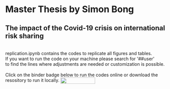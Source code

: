 # Master Thesis by Simon Bong
## The impact of the Covid-19 crisis on international risk sharing
<br>
replication.ipynb contains the codes to replicate all figures and tables.
<br>
If you want to run the code on your machine please search for '##user'
<br>
to find the lines where adjustments are needed or customization is possible.
<br>
<br>
Click on the binder badge below to run the codes online or download the resository to run it locally.
</a>
<a href="https://mybinder.org/v2/gh/Riderman56/Master_Arbeit/709022137df97f910beed4901f293c6c153ff2cf"
    target="_parent">
    <img align="center"
       src="https://mybinder.org/badge_logo.svg"
       width="109" height="20">
</a>
